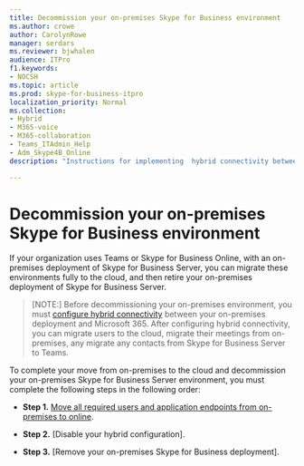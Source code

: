 ```yaml
---
title: Decommission your on-premises Skype for Business environment
ms.author: crowe
author: CarolynRowe
manager: serdars
ms.reviewer: bjwhalen
audience: ITPro
f1.keywords:
- NOCSH
ms.topic: article
ms.prod: skype-for-business-itpro
localization_priority: Normal
ms.collection: 
- Hybrid 
- M365-voice
- M365-collaboration
- Teams_ITAdmin_Help
- Adm_Skype4B_Online
description: "Instructions for implementing  hybrid connectivity between Skype for Business Server and Skype for Business Online."

---
```


# Decommission your on-premises Skype for Business environment

If your organization uses Teams or Skype for Business Online, with an on-premises deployment of Skype for Business Server, you can migrate these environments fully to the cloud, and then retire your on-premises deployment of Skype for Business Server. 

> [NOTE:]
> Before decommissioning your on-premises environment, you must [configure hybrid connectivity](configure-hybrid-connectivity.md) between your on-premises deployment and Microsoft 365. After configuring hybrid connectivity, you can migrate users to the cloud, migrate their meetings from on-premises, any migrate any contacts from Skype for Business Server to Teams.

To complete your move from on-premises to the cloud and decommission your on-premises Skype for Business Server environment, you must complete the following steps in the following order:

- **Step 1.** [Move all required users and application endpoints from on-premises to online](decommission-remove-on-users.md).

- **Step 2.** [Disable your hybrid configuration].

- **Step 3.** [Remove your on-premises Skype for Business deployment].

